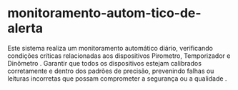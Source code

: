 # monitoramento-autom-tico-de-alerta
Este sistema realiza um monitoramento automático diário, verificando condições críticas relacionadas aos dispositivos Pirometro, Temporizador e Dinômetro . Garantir que todos os dispositivos estejam calibrados corretamente e dentro dos padrões de precisão, prevenindo falhas ou leituras incorretas que possam comprometer a segurança ou a qualidade .
